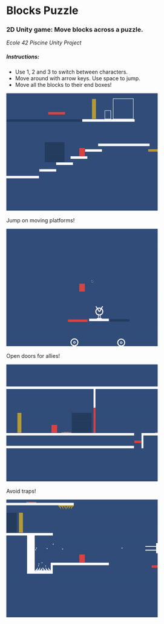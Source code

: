 # Blocks Puzzle

### 2D Unity game: Move blocks across a puzzle.
*Ecole 42 Piscine Unity Project*

##### Instructions: 

- Use 1, 2 and 3 to switch between characters.
- Move around with arrow keys. Use space to jump.
- Move all the blocks to their end boxes!

<img src="https://github.com/JanWalsh91/blocks_puzzle/blob/master/media/GIF%202.gif" alt="drawing" width="400"/>

Jump on moving platforms!

<img src="https://github.com/JanWalsh91/blocks_puzzle/blob/master/media/GIF%201.gif" alt="drawing" width="400"/>

Open doors for allies!

<img src="https://github.com/JanWalsh91/blocks_puzzle/blob/master/media/GIF%203.gif" alt="drawing" width="400"/>

Avoid traps!

<img src="https://github.com/JanWalsh91/blocks_puzzle/blob/master/media/GIF%204.gif" alt="drawing" width="400"/>
